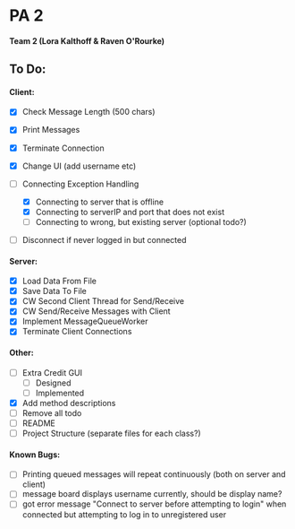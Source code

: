 # PA 2
#### Team 2 (Lora Kalthoff & Raven O'Rourke)

## To Do:
#### Client:
- [X] Check Message Length (500 chars)
- [X] Print Messages
- [X] Terminate Connection
- [X] Change UI (add username etc)
- [ ] Connecting Exception Handling
    - [X] Connecting to server that is offline
    - [X] Connecting to serverIP and port that does not exist
    - [ ] Connecting to wrong, but existing server (optional todo?)
- [ ] Disconnect if never logged in but connected


#### Server: 
- [X] Load Data From File
- [X] Save Data To File
- [X] CW Second Client Thread for Send/Receive
- [X] CW Send/Receive Messages with Client
- [X] Implement MessageQueueWorker
- [X] Terminate Client Connections

#### Other:
- [ ] Extra Credit GUI
    - [ ] Designed
    - [ ] Implemented
- [X] Add method descriptions
- [ ] Remove all todo
- [ ] README
- [ ] Project Structure (separate files for each class?)

#### Known Bugs:
- [ ] Printing queued messages will repeat continuously (both on server and client)
- [ ] message board displays username currently, should be display name?
- [ ] got error message "Connect to server before attempting to login" when connected but attempting to log in to unregistered user